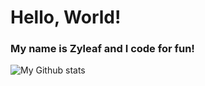 # Hello, World!

### My name is Zyleaf and I code for fun!

![My Github stats](https://github-readme-stats.vercel.app/api?username=zyleaf&show_icons=true?theme=synthwave&count_private=true)
